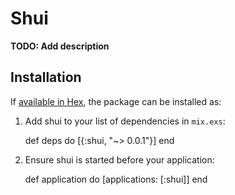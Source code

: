 # Shui

**TODO: Add description**

## Installation

If [available in Hex](https://hex.pm/docs/publish), the package can be installed as:

  1. Add shui to your list of dependencies in `mix.exs`:

        def deps do
          [{:shui, "~> 0.0.1"}]
        end

  2. Ensure shui is started before your application:

        def application do
          [applications: [:shui]]
        end

